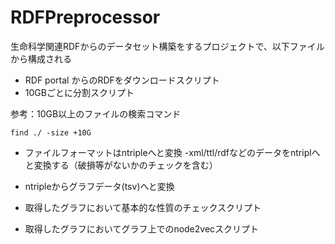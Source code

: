 # RDFPreprocessor
生命科学関連RDFからのデータセット構築をするプロジェクトで、以下ファイルから構成される

- RDF portal からのRDFをダウンロードスクリプト
- 10GBごとに分割スクリプト

参考：10GB以上のファイルの検索コマンド
```
find ./ -size +10G
```

- ファイルフォーマットはntripleへと変換
-xml/ttl/rdfなどのデータをntriplへと変換する（破損等がないかのチェックを含む）

- ntripleからグラフデータ(tsv)へと変換
- 取得したグラフにおいて基本的な性質のチェックスクリプト
- 取得したグラフにおいてグラフ上でのnode2vecスクリプト

